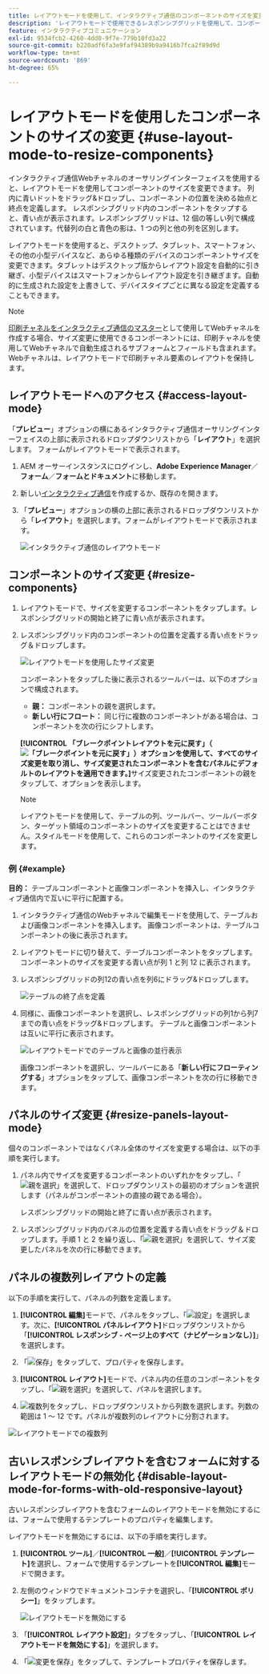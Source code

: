 ```yaml
---
title: レイアウトモードを使用して、インタラクティブ通信のコンポーネントのサイズを変更する
description: 'レイアウトモードで使用できるレスポンシブグリッドを使用して、コンポーネントの位置を定義します '
feature: インタラクティブコミュニケーション
exl-id: 9534fcb2-4260-4dd0-9f7e-779b10fd3a22
source-git-commit: b220adf6fa3e9faf94389b9a9416b7fca2f89d9d
workflow-type: tm+mt
source-wordcount: '869'
ht-degree: 65%

---
```


# レイアウトモードを使用したコンポーネントのサイズの変更 {#use-layout-mode-to-resize-components}

インタラクティブ通信Webチャネルのオーサリングインターフェイスを使用すると、レイアウトモードを使用してコンポーネントのサイズを変更できます。 列内に青いドットをドラッグ&amp;ドロップし、コンポーネントの位置を決める始点と終点を定義します。 レスポンシブグリッド内のコンポーネントをタップすると、青い点が表示されます。レスポンシブグリッドは、12 個の等しい列で構成されています。代替列の白と青色の影は、1 つの列と他の列を区別します。

レイアウトモードを使用すると、デスクトップ、タブレット、スマートフォン、その他の小型デバイスなど、あらゆる種類のデバイスのコンポーネントサイズを変更できます。タブレットはデスクトップ版からレイアウト設定を自動的に引き継ぎ、小型デバイスはスマートフォンからレイアウト設定を引き継ぎます。自動的に生成された設定を上書きして、デバイスタイプごとに異なる設定を定義することもできます。

>[!NOTE]
>
>[印刷チャネルをインタラクティブ通信のマスター](../../forms/using/create-interactive-communication.md)として使用してWebチャネルを作成する場合、サイズ変更に使用できるコンポーネントには、印刷チャネルを使用してWebチャネルで自動生成されるサブフォームとフィールドも含まれます。 Webチャネルは、レイアウトモードで印刷チャネル要素のレイアウトを保持します。

## レイアウトモードへのアクセス {#access-layout-mode}

「**プレビュー**」オプションの横にあるインタラクティブ通信オーサリングインターフェイスの上部に表示されるドロップダウンリストから「**レイアウト**」を選択します。 フォームがレイアウトモードで表示されます。

1. AEM オーサーインスタンスにログインし、**Adobe Experience Manager**／**フォーム**／**フォームとドキュメント**&#x200B;に移動します。
1. 新しい[インタラクティブ通信](../../forms/using/create-interactive-communication.md)を作成するか、既存のを開きます。
1. 「**プレビュー**」オプションの横の上部に表示されるドロップダウンリストから「**レイアウト**」を選択します。フォームがレイアウトモードで表示されます。

   ![インタラクティブ通信のレイアウトモード](assets/layout_mode_ic_new.png)

## コンポーネントのサイズ変更 {#resize-components}

1. レイアウトモードで、サイズを変更するコンポーネントをタップします。レスポンシブグリッドの開始と終了に青い点が表示されます。
1. レスポンシブグリッド内のコンポーネントの位置を定義する青い点をドラッグ＆ドロップします。

   ![レイアウトモードを使用したサイズ変更](assets/layout_mode_resize_new_updated.png)

   コンポーネントをタップした後に表示されるツールバーは、以下のオプションで構成されます。

   * **親：** コンポーネントの親を選択します。
   * **新しい行にフロート：** 同じ行に複数のコンポーネントがある場合は、コンポーネントを次の行にシフトします。

   **[!UICONTROL 「ブレークポイントレイアウトを元に戻す」（![「ブレークポイントを元に戻す」](assets/reverttopreviouslypublishedversion.png)）オプションを使用して、すべてのサイズ変更を取り消し、サイズ変更されたコンポーネントを含むパネルにデフォルトのレイアウトを適用できます。]**&#x200B;サイズ変更されたコンポーネントの親をタップして、オプションを表示します。

   >[!NOTE]
   >
   >レイアウトモードを使用して、テーブルの列、ツールバー、ツールバーボタン、ターゲット領域のコンポーネントのサイズを変更することはできません。スタイルモードを使用して、これらのコンポーネントのサイズを変更します。

### 例 {#example}

**目的：** テーブルコンポーネントと画像コンポーネントを挿入し、インタラクティブ通信内で互いに平行に配置する。

1. インタラクティブ通信のWebチャネルで編集モードを使用して、テーブルおよび画像コンポーネントを挿入します。 画像コンポーネントは、テーブルコンポーネントの後に表示されます。
1. レイアウトモードに切り替えて、テーブルコンポーネントをタップします。コンポーネントのサイズを変更する青い点が列 1 と列 12 に表示されます。
1. レスポンシブグリッドの列12の青い点を列6にドラッグ&amp;ドロップします。

   ![テーブルの終了点を定義](assets/layout_mode_end_point_table_new.png)

1. 同様に、画像コンポーネントを選択し、レスポンシブグリッドの列1から列7までの青い点をドラッグ&amp;ドロップします。 テーブルと画像コンポーネントは互いに平行に表示されます。

   ![レイアウトモードでのテーブルと画像の並行表示](assets/table_image_parallel_new.png)

   画像コンポーネントを選択し、ツールバーにある「**新しい行にフローティングする**」オプションをタップして、画像コンポーネントを次の行に移動できます。

## パネルのサイズ変更 {#resize-panels-layout-mode}

個々のコンポーネントではなくパネル全体のサイズを変更する場合は、以下の手順を実行します。

1. パネル内でサイズを変更するコンポーネントのいずれかをタップし、「![親を選択](assets/select_parent_icon.svg)」を選択して、ドロップダウンリストの最初のオプションを選択します（パネルがコンポーネントの直接の親である場合）。

   レスポンシブグリッドの開始と終了に青い点が表示されます。

1. レスポンシブグリッド内のパネルの位置を定義する青い点をドラッグ＆ドロップします。手順 1 と 2 を繰り返し、「![親を選択](assets/float_to_new_line_icon.svg)」を選択して、サイズ変更したパネルを次の行に移動できます。

## パネルの複数列レイアウトの定義

以下の手順を実行して、パネルの列数を定義します。

1. **[!UICONTROL 編集]**&#x200B;モードで、パネルをタップし、「![設定](assets/configure_icon.png)」を選択します。次に、**[!UICONTROL パネルレイアウト]**&#x200B;ドロップダウンリストから「**[!UICONTROL レスポンシブ - ページ上のすべて（ナビゲーションなし）]**」を選択します。

1. 「![保存](assets/save_icon.svg)」をタップして、プロパティを保存します。

1. **[!UICONTROL レイアウト]**&#x200B;モードで、パネル内の任意のコンポーネントをタップし、「![親を選択](assets/select_parent_icon.svg)」を選択して、パネルを選択します。

1. ![複数列](assets/multi-column.svg)をタップし、ドロップダウンリストから列数を選択します。列数の範囲は 1 ～ 12 です。パネルが複数列のレイアウトに分割されます。

![レイアウトモードでの複数列](assets/multi-column-layout.png)

## 古いレスポンシブレイアウトを含むフォームに対するレイアウトモードの無効化 {#disable-layout-mode-for-forms-with-old-responsive-layout}

古いレスポンシブレイアウトを含むフォームのレイアウトモードを無効にするには、フォームで使用するテンプレートのプロパティを編集します。

レイアウトモードを無効にするには、以下の手順を実行します。

1. **[!UICONTROL ツール]**／**[!UICONTROL 一般]**／**[!UICONTROL テンプレート]**&#x200B;を選択し、フォームで使用するテンプレートを&#x200B;**[!UICONTROL 編集]**&#x200B;モードで開きます。
1. 左側のウィンドウでドキュメントコンテナを選択し、「**[!UICONTROL ポリシー]**」をタップします。

   ![レイアウトモードを無効にする](assets/policy_disable_layout_mode.png)

1. 「**[!UICONTROL レイアウト設定]**」タブをタップし、「**[!UICONTROL レイアウトモードを無効にする]**」を選択します。
1. 「![変更を保存](assets/save_icon.png)」をタップして、テンプレートプロパティを保存します。

